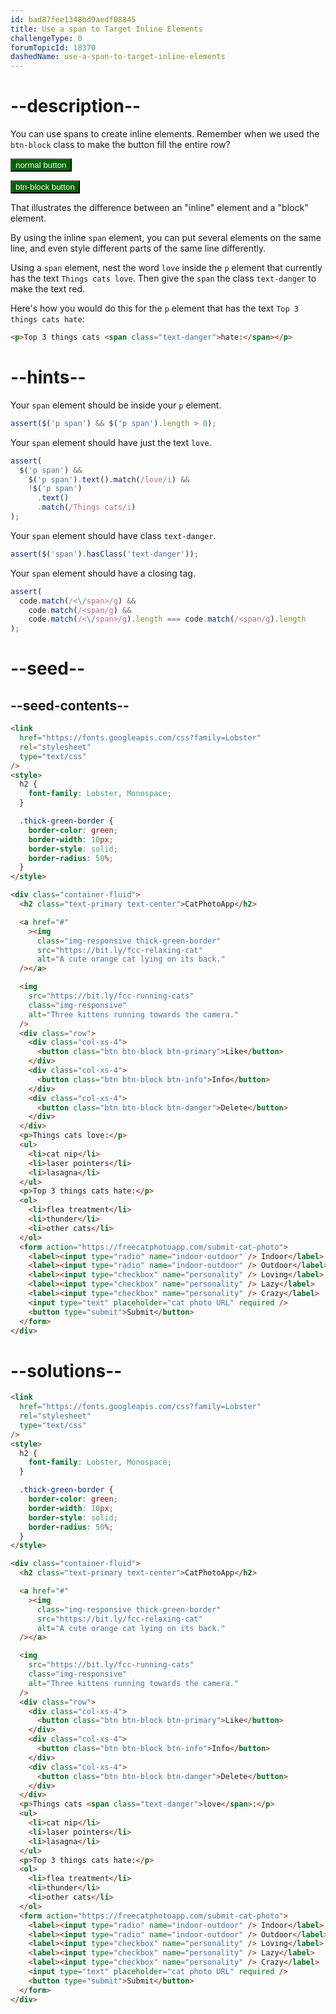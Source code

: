 ```yaml
---
id: bad87fee1348bd9aedf08845
title: Use a span to Target Inline Elements
challengeType: 0
forumTopicId: 18370
dashedName: use-a-span-to-target-inline-elements
---
```


# --description--

You can use spans to create inline elements. Remember when we used the `btn-block` class to make the button fill the entire row?

<button class='btn' style='background-color: rgb(0, 100, 0);  color: rgb(255, 255, 255);'>normal button</button>

<button class='btn btn-block' style='background-color: rgb(0, 100, 0);  color: rgb(255, 255, 255);'>btn-block button</button>

That illustrates the difference between an "inline" element and a "block" element.

By using the inline `span` element, you can put several elements on the same line, and even style different parts of the same line differently.

Using a `span` element, nest the word `love` inside the `p` element that currently has the text `Things cats love`. Then give the `span` the class `text-danger` to make the text red.

Here's how you would do this for the `p` element that has the text `Top 3 things cats hate`:

```html
<p>Top 3 things cats <span class="text-danger">hate:</span></p>
```

# --hints--

Your `span` element should be inside your `p` element.

```js
assert($('p span') && $('p span').length > 0);
```

Your `span` element should have just the text `love`.

```js
assert(
  $('p span') &&
    $('p span').text().match(/love/i) &&
    !$('p span')
      .text()
      .match(/Things cats/i)
);
```

Your `span` element should have class `text-danger`.

```js
assert($('span').hasClass('text-danger'));
```

Your `span` element should have a closing tag.

```js
assert(
  code.match(/<\/span>/g) &&
    code.match(/<span/g) &&
    code.match(/<\/span>/g).length === code.match(/<span/g).length
);
```

# --seed--

## --seed-contents--

```html
<link
  href="https://fonts.googleapis.com/css?family=Lobster"
  rel="stylesheet"
  type="text/css"
/>
<style>
  h2 {
    font-family: Lobster, Monospace;
  }

  .thick-green-border {
    border-color: green;
    border-width: 10px;
    border-style: solid;
    border-radius: 50%;
  }
</style>

<div class="container-fluid">
  <h2 class="text-primary text-center">CatPhotoApp</h2>

  <a href="#"
    ><img
      class="img-responsive thick-green-border"
      src="https://bit.ly/fcc-relaxing-cat"
      alt="A cute orange cat lying on its back."
  /></a>

  <img
    src="https://bit.ly/fcc-running-cats"
    class="img-responsive"
    alt="Three kittens running towards the camera."
  />
  <div class="row">
    <div class="col-xs-4">
      <button class="btn btn-block btn-primary">Like</button>
    </div>
    <div class="col-xs-4">
      <button class="btn btn-block btn-info">Info</button>
    </div>
    <div class="col-xs-4">
      <button class="btn btn-block btn-danger">Delete</button>
    </div>
  </div>
  <p>Things cats love:</p>
  <ul>
    <li>cat nip</li>
    <li>laser pointers</li>
    <li>lasagna</li>
  </ul>
  <p>Top 3 things cats hate:</p>
  <ol>
    <li>flea treatment</li>
    <li>thunder</li>
    <li>other cats</li>
  </ol>
  <form action="https://freecatphotoapp.com/submit-cat-photo">
    <label><input type="radio" name="indoor-outdoor" /> Indoor</label>
    <label><input type="radio" name="indoor-outdoor" /> Outdoor</label>
    <label><input type="checkbox" name="personality" /> Loving</label>
    <label><input type="checkbox" name="personality" /> Lazy</label>
    <label><input type="checkbox" name="personality" /> Crazy</label>
    <input type="text" placeholder="cat photo URL" required />
    <button type="submit">Submit</button>
  </form>
</div>
```

# --solutions--

```html
<link
  href="https://fonts.googleapis.com/css?family=Lobster"
  rel="stylesheet"
  type="text/css"
/>
<style>
  h2 {
    font-family: Lobster, Monospace;
  }

  .thick-green-border {
    border-color: green;
    border-width: 10px;
    border-style: solid;
    border-radius: 50%;
  }
</style>

<div class="container-fluid">
  <h2 class="text-primary text-center">CatPhotoApp</h2>

  <a href="#"
    ><img
      class="img-responsive thick-green-border"
      src="https://bit.ly/fcc-relaxing-cat"
      alt="A cute orange cat lying on its back."
  /></a>

  <img
    src="https://bit.ly/fcc-running-cats"
    class="img-responsive"
    alt="Three kittens running towards the camera."
  />
  <div class="row">
    <div class="col-xs-4">
      <button class="btn btn-block btn-primary">Like</button>
    </div>
    <div class="col-xs-4">
      <button class="btn btn-block btn-info">Info</button>
    </div>
    <div class="col-xs-4">
      <button class="btn btn-block btn-danger">Delete</button>
    </div>
  </div>
  <p>Things cats <span class="text-danger">love</span>:</p>
  <ul>
    <li>cat nip</li>
    <li>laser pointers</li>
    <li>lasagna</li>
  </ul>
  <p>Top 3 things cats hate:</p>
  <ol>
    <li>flea treatment</li>
    <li>thunder</li>
    <li>other cats</li>
  </ol>
  <form action="https://freecatphotoapp.com/submit-cat-photo">
    <label><input type="radio" name="indoor-outdoor" /> Indoor</label>
    <label><input type="radio" name="indoor-outdoor" /> Outdoor</label>
    <label><input type="checkbox" name="personality" /> Loving</label>
    <label><input type="checkbox" name="personality" /> Lazy</label>
    <label><input type="checkbox" name="personality" /> Crazy</label>
    <input type="text" placeholder="cat photo URL" required />
    <button type="submit">Submit</button>
  </form>
</div>
```
